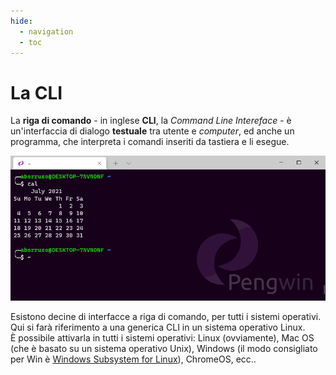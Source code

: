 ```yaml
---
hide:
  - navigation
  - toc
---
```


# La CLI

La **riga di comando** - in inglese **CLI**, la *Command Line Intereface* - è un'interfaccia di dialogo **testuale** tra utente e *computer*, ed anche un programma, che interpreta i comandi inseriti da tastiera e li esegue.

![](./images/cli_00.png)

Esistono decine di interfacce a riga di comando, per tutti i sistemi operativi. Qui si farà riferimento a una generica CLI in un sistema operativo Linux.<br>
È possibile attivarla in tutti i sistemi operativi: Linux (ovviamente), Mac OS (che è basato su un sistema operativo Unix), Windows (il modo consigliato per Win è [Windows Subsystem for Linux](https://docs.microsoft.com/en-us/windows/wsl/install-win10)), ChromeOS, ecc..

